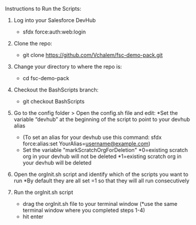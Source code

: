 Instructions to Run the Scripts:

1) Log into your Salesforce DevHub
    * sfdx force:auth:web:login

2) Clone the repo: 
    * git clone https://github.com/Vchalem/fsc-demo-pack.git
    
3) Change your directory to where the repo is: 
    * cd fsc-demo-pack

4) Checkout the BashScripts branch: 
   * git checkout BashScripts

5) Go to the config folder > Open the config.sh file and edit: 
   *Set the variable “devhub” at the beginning of the script to point to your devhub alias
    * (To set an alias for your devhub use this command: sfdx force:alias:set YourAlias=username@example.com)
   * Set the variable "markScratchOrgForDeletion"
      *0=existing scratch org in your devhub will not be deleted
      *1=existing scratch org in your devhub will be deleted

6) Open the orgInit.sh script and identify which of the scripts you want to run
   *By default they are all set =1 so that they will all run consecutively  

7) Run the orgInit.sh script
   * drag the orgInit.sh file to your terminal window (*use the same terminal window where you completed steps 1-4)
   * hit enter

